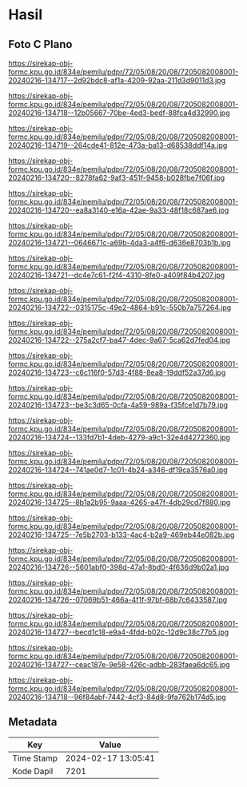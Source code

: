 # Hasil

## Foto C Plano

https://sirekap-obj-formc.kpu.go.id/834e/pemilu/pdpr/72/05/08/20/08/7205082008001-20240216-134717--2d92bdc8-af1a-4209-92aa-211d3d9011d3.jpg

https://sirekap-obj-formc.kpu.go.id/834e/pemilu/pdpr/72/05/08/20/08/7205082008001-20240216-134718--12b05667-70be-4ed3-bedf-88fca4d32990.jpg

https://sirekap-obj-formc.kpu.go.id/834e/pemilu/pdpr/72/05/08/20/08/7205082008001-20240216-134719--264cde41-812e-473a-ba13-d68538ddf14a.jpg

https://sirekap-obj-formc.kpu.go.id/834e/pemilu/pdpr/72/05/08/20/08/7205082008001-20240216-134720--8278fa62-9af3-451f-9458-b028fbe7f06f.jpg

https://sirekap-obj-formc.kpu.go.id/834e/pemilu/pdpr/72/05/08/20/08/7205082008001-20240216-134720--ea8a3140-e16a-42ae-9a33-48f18c687ae6.jpg

https://sirekap-obj-formc.kpu.go.id/834e/pemilu/pdpr/72/05/08/20/08/7205082008001-20240216-134721--0646671c-a69b-4da3-a4f6-d636e8703b1b.jpg

https://sirekap-obj-formc.kpu.go.id/834e/pemilu/pdpr/72/05/08/20/08/7205082008001-20240216-134721--dc4e7c61-f2f4-4310-8fe0-a409f84b4207.jpg

https://sirekap-obj-formc.kpu.go.id/834e/pemilu/pdpr/72/05/08/20/08/7205082008001-20240216-134722--0315175c-49e2-4864-b91c-550b7a757264.jpg

https://sirekap-obj-formc.kpu.go.id/834e/pemilu/pdpr/72/05/08/20/08/7205082008001-20240216-134722--275a2cf7-ba47-4dec-9a67-5ca62d7fed04.jpg

https://sirekap-obj-formc.kpu.go.id/834e/pemilu/pdpr/72/05/08/20/08/7205082008001-20240216-134723--c6c116f0-57d3-4f88-8ea8-19ddf52a37d6.jpg

https://sirekap-obj-formc.kpu.go.id/834e/pemilu/pdpr/72/05/08/20/08/7205082008001-20240216-134723--be3c3d65-0cfa-4a59-989a-f35fce1d7b79.jpg

https://sirekap-obj-formc.kpu.go.id/834e/pemilu/pdpr/72/05/08/20/08/7205082008001-20240216-134724--133fd7b1-4deb-4279-a9c1-32e4d4272360.jpg

https://sirekap-obj-formc.kpu.go.id/834e/pemilu/pdpr/72/05/08/20/08/7205082008001-20240216-134724--741ae0d7-1c01-4b24-a346-df19ca3576a0.jpg

https://sirekap-obj-formc.kpu.go.id/834e/pemilu/pdpr/72/05/08/20/08/7205082008001-20240216-134725--8b1a2b95-9aaa-4265-a47f-4db29cd7f880.jpg

https://sirekap-obj-formc.kpu.go.id/834e/pemilu/pdpr/72/05/08/20/08/7205082008001-20240216-134725--7e5b2703-b133-4ac4-b2a9-469eb44e082b.jpg

https://sirekap-obj-formc.kpu.go.id/834e/pemilu/pdpr/72/05/08/20/08/7205082008001-20240216-134726--5601abf0-398d-47a1-8bd0-4f636d9b02a1.jpg

https://sirekap-obj-formc.kpu.go.id/834e/pemilu/pdpr/72/05/08/20/08/7205082008001-20240216-134726--07069b51-466a-4f1f-97bf-68b7c6433587.jpg

https://sirekap-obj-formc.kpu.go.id/834e/pemilu/pdpr/72/05/08/20/08/7205082008001-20240216-134727--becd1c18-e9a4-4fdd-b02c-12d9c38c77b5.jpg

https://sirekap-obj-formc.kpu.go.id/834e/pemilu/pdpr/72/05/08/20/08/7205082008001-20240216-134727--ceac187e-9e58-426c-adbb-283faea6dc65.jpg

https://sirekap-obj-formc.kpu.go.id/834e/pemilu/pdpr/72/05/08/20/08/7205082008001-20240216-134718--96f84abf-7442-4cf3-84d8-9fa762b174d5.jpg


## Metadata

| Key        | Value               |
| ---------- | ------------------- |
| Time Stamp | 2024-02-17 13:05:41 |
| Kode Dapil | 7201                |



